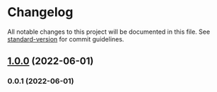 # Changelog

All notable changes to this project will be documented in this file. See [standard-version](https://github.com/conventional-changelog/standard-version) for commit guidelines.

## [1.0.0](https://github.com/kholiqcode/react-native-boilerplate/compare/v0.0.1...v1.0.0) (2022-06-01)

### 0.0.1 (2022-06-01)
